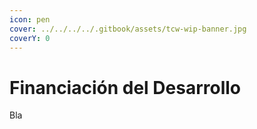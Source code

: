 ```yaml
---
icon: pen
cover: ../../../../.gitbook/assets/tcw-wip-banner.jpg
coverY: 0
---
```


# Financiación del Desarrollo

Bla
